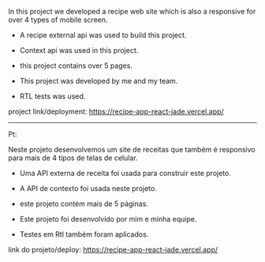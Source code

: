 In this project we developed a recipe web site which is also a responsive for over 4 types of mobile screen.

- A recipe external api was used to build this project.

- Context api was used in this project.

- this project contains over 5 pages.

- This project was developed by me and my team.

- RTL tests was used.

project link/deployment: https://recipe-app-react-jade.vercel.app/



------------------------------------

Pt:


Neste projeto desenvolvemos um site de receitas que também é responsivo para mais de 4 tipos de telas de celular.

- Uma API externa de receita foi usada para construir este projeto.

- A API de contexto foi usada neste projeto.

- este projeto contém mais de 5 páginas.

- Este projeto foi desenvolvido por mim e minha equipe.

- Testes em Rtl também foram aplicados.

link do projeto/deploy: https://recipe-app-react-jade.vercel.app/
